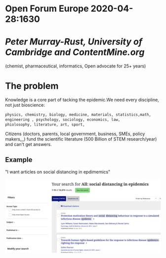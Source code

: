 # Open Forum Europe 2020-04-28:1630

# *Peter Murray-Rust, University of Cambridge and ContentMine.org* 
(chemist, pharmaceutical, informatics, Open advocate for 25+ years)



# The problem
Knowledge is a core part of tacking the epidemic.We need every discipline, not just bioscience:

```
physics, chemistry, biology, medicine, materials, statistics,math, engineering , psychology, sociology, economics, law,
phiolosophy, literature, art, sport, 
``` 
Citizens (doctors, parents, local government, business, SMEs, policy makers,,,) fund the scientific literature 
(500 Billion of STEM research/year) and can't get answers. 

## Example
"I want articles on social distancing in epdimemics"

![Closed](../assets/tf_socdist_closed.png)

